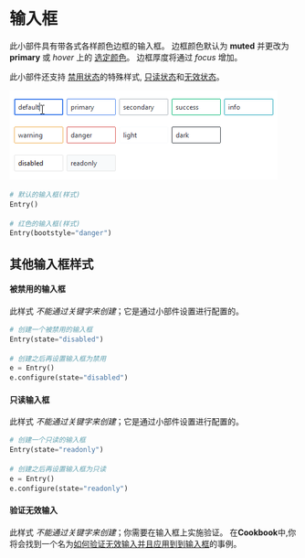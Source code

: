 # 输入框

此小部件具有带各式各样颜色边框的输入框。
边框颜色默认为 __muted__ 并更改为 **primary** 或 _hover_ 上的 [选定颜色](index.md#colors)。
边框厚度将通过 _focus_ 增加。

此小部件还支持 [禁用状态](#disabled-entry)的特殊样式,
[只读状态](#readonly-entry)和[无效状态](#invalid-entry)。

![entry](../assets/widget-styles/entries.gif)

```python
# 默认的输入框(样式)
Entry()

# 红色的输入框(样式)
Entry(bootstyle="danger")
```

## 其他输入框样式

#### 被禁用的输入框

此样式 _不能通过关键字来创建_；它是通过小部件设置进行配置的。

```python
# 创建一个被禁用的输入框
Entry(state="disabled")

# 创建之后再设置输入框为禁用
e = Entry()
e.configure(state="disabled")
```

#### 只读输入框

此样式 _不能通过关键字来创建_；它是通过小部件设置进行配置的。

```python
# 创建一个只读的输入框
Entry(state="readonly")

# 创建之后再设置输入框为只读
e = Entry()
e.configure(state="readonly")
```

#### 验证无效输入

此样式 _不能通过关键字来创建_；你需要在输入框上实施验证。
在**Cookbook**中,你将会找到一个名为[如何验证无效输入并且应用到到输入框](../cookbook/validate-user-input.md)的事例。
